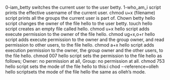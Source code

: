 0-iam_betty switches the current user to the user betty.
1-who_am_i script prints the effective username of the current user.
chmod u+x (filename) script prints all the groups the current user is part of.
Chown betty hello script changes the owner of the file hello to the user betty.
touch hello script creates an empty file called hello.
chmod u+x hello script adds execute permission to the owner of the file hello.
chmod ug+x,o+r hello script adds execute permission to the owner and the group owner, and read permission to other users, to the file hello.
chmod a+x hello script adds execution permission to the owner, the group owner and the other users, to the file hello.
chmod 007 hello script sets the permission to the file hello as follows; Owner: no permission at all, Group: no permission at all.
chmod 753 hello script sets the mode of the file hello to this:i
chod --reference=olleh hello scriptsets the mode of the file hello the same as olleh’s mode.
